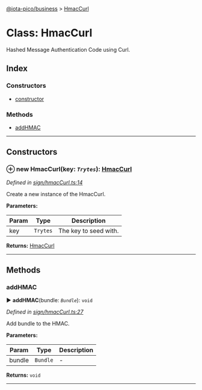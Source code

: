 [@iota-pico/business](../README.md) > [HmacCurl](../classes/hmaccurl.md)



# Class: HmacCurl


Hashed Message Authentication Code using Curl.

## Index

### Constructors

* [constructor](hmaccurl.md#constructor)


### Methods

* [addHMAC](hmaccurl.md#addhmac)



---
## Constructors
<a id="constructor"></a>


### ⊕ **new HmacCurl**(key: *`Trytes`*): [HmacCurl](hmaccurl.md)


*Defined in [sign/hmacCurl.ts:14](https://github.com/iotaeco/iota-pico-business/blob/d67547c/src/sign/hmacCurl.ts#L14)*



Create a new instance of the HmacCurl.


**Parameters:**

| Param | Type | Description |
| ------ | ------ | ------ |
| key | `Trytes`   |  The key to seed with. |





**Returns:** [HmacCurl](hmaccurl.md)

---


## Methods
<a id="addhmac"></a>

###  addHMAC

► **addHMAC**(bundle: *`Bundle`*): `void`



*Defined in [sign/hmacCurl.ts:27](https://github.com/iotaeco/iota-pico-business/blob/d67547c/src/sign/hmacCurl.ts#L27)*



Add bundle to the HMAC.


**Parameters:**

| Param | Type | Description |
| ------ | ------ | ------ |
| bundle | `Bundle`   |  - |





**Returns:** `void`





___


